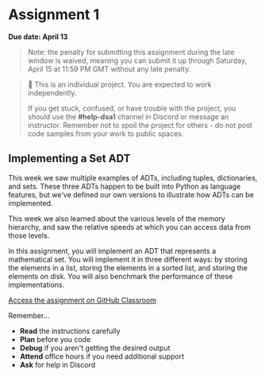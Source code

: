 # Assignment 1

**Due date: April 13**

> Note: the penalty for submitting this assignment during the late window is waived, meaning you can submit it up through Saturday, April 15 at 11:59 PM GMT without any late penalty.

> 📌 This is an individual project. You are expected to work independently.
>
> If you get stuck, confused, or have trouble with the project, you should use the **#help-dsa1** channel in Discord or message an instructor. Remember not to spoil the project for others - do not post code samples from your work to public spaces.

## Implementing a Set ADT 

This week we saw multiple examples of ADTs, including tuples, dictionaries, and sets. These three ADTs happen to be built into Python as language features, but we've defined our own versions to illustrate how ADTs can be implemented.

This week we also learned about the various levels of the memory hierarchy, and saw the relative speeds at which you can access data from those levels.

In this assignment, you will implement an ADT that represents a mathematical set. You will implement it in three different ways: by storing the elements in a list, storing the elements in a sorted list, and storing the elements on disk. You will also benchmark the performance of these implementations.

[Access the assignment on GitHub Classroom](https://classroom.github.com/a/m5DMPDSM)

Remember...

- **Read** the instructions carefully 
- **Plan** before you code
- **Debug** if you aren't getting the desired output
- **Attend** office hours if you need additional support
- **Ask** for help in Discord
